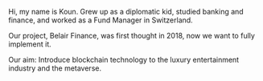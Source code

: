 Hi, my name is Koun. 
Grew up as a diplomatic kid, 
studied banking and finance,
and worked as a Fund Manager in Switzerland.

Our project, Belair Finance, was first thought in 2018,
now we want to fully implement it. 

Our aim: Introduce blockchain technology to the luxury entertainment industry and the metaverse. 
